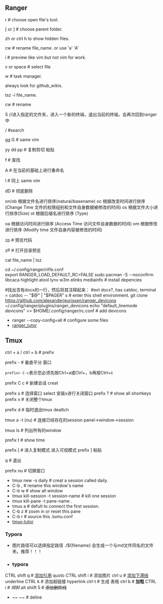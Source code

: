 ## Ranger
r # choose open file's tool.

[ or ] # choose parent folder.

zh or ctrl h  to show hidden files.

cw # rename file_name. or use 'a' 'A'

i  # preview like vim but not vim for work.

v  or space  # select file

w # task manager.

always look for github_wikis.

tsz -i file_name.

cw # rename 

S   //进入指定的文件夹，进入一个新的终端，退出当前的终端，会再次回到ranger中

/ #search 

gg G # same vim 

yy dd pp # 复制剪切 粘贴

f # 查找

A # 在当前的基础上进行重命名

I  # 同上   same vim

dD   # 彻底删除

  on/ob   根据文件名进行排序(natural/basename)
  oc      根据改变时间进行排序 (Change Time 文件的权限组别和文件自身数据被修改的时间)
  os      根据文件大小进行排序(Size)
ot      根据后缀名进行排序 (Type)

  oa      根据访问时间进行排序 (Access Time 访问文件自身数据的时间)
om      根据修改进行排序 (Modify time 文件自身内容被修改的时间)

  zp   # 预览代码

  zP # 打开目录预览 

  cat file_name | tsz 

  cd ~/.config/ranger/rifle.conf    
  export RANGER_LOAD_DEFAULT_RC=FALSE
  sudo pacman -S  --noconfirm libcaca highlight atool lynx w3m elinks  mediainfo   # install  depencies

#找出含有docx的一行，然后将其注释起来：
#ext docx?, has catdoc,       terminal = catdoc -- "$@" | "$PAGER"
  s # enter this shell environment.
  git clone https://github.com/alexanderjeurissen/ranger_devicons ~/.config/ranger/plugins/ranger_devicons
  echo "default_linemode devicons" >> $HOME/.config/ranger/rc.conf   # add devicons

  - ranger --copy-config=all  # configure some files
  - [ranger_tutor](https://blog.csdn.net/lxyoucan/article/details/115671189)

## Tmux

ctrl + a /  ctrl + b      # prefix   

prefix -  # 垂直平分 窗口

`prefix> C-c`表示您必须先按Ctrl+a或Ctrl+，b再按Ctrl+c 

prefix C c  # 新建会话  creat 

prefix s   # 选择窗口 select    安装x进行关闭窗口
prefix ?   # show all shortkeys
prefix x   # 关闭整个tmux

prefix  d # 临时退出tmux   deattch 

tmux  a -t  (nu)  # 连接已经存在的session  panel->window->session

tmux ls   # 列出所有的window

prefix t  # show time 

prefix [   # 进入复制模式    进入可视模式    prefix ] 粘贴

q # 退出

prefix nu # 切换窗口

*  tmux  new -s daily # creat a session called daily. 
*  C-b , # rename this window's name
*  C-b w # show all window 
*  tmux kill-session -t session-name # kill one session
*  tmux kill-pane -t pane-name .
*  tmux a # defult to connect the first session.
*  C-b z # zoom in or reset this pane
*  C-b r # source this .tumu.conf 
*  [tmux-tutor](https://louiszhai.github.io/2017/09/30/tmux/#%E4%BF%9D%E5%AD%98Tmux%E4%BC%9A%E8%AF%9D)

### Typora

* 图片路径可以选择指定路径 ./${filename}    会生成一个与md文件同名的文件夹。推荐！！！
* ### typora

CTRL shift q      #  <u>添加引用</u>  quoto
CTRL shift  i   # 添加图片
ctrl  u  #      <u>添加下滑线</u>   underline
CTRL k  # 添加超链接   hyperlink []()
ctrl  t   # 生成 表格
ctrl  b  # **加粗**
CTRL i    #  *倾斜*
alt shiift 5   # ~~添加删除线~~    
* *~~ ~~* # deline
